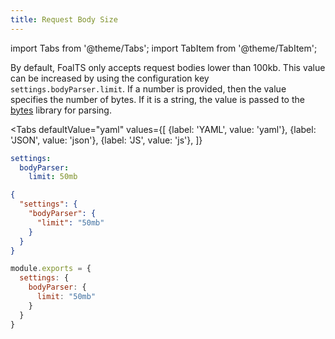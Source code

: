 ```yaml
---
title: Request Body Size
---
```


import Tabs from '@theme/Tabs';
import TabItem from '@theme/TabItem';


By default, FoalTS only accepts request bodies lower than 100kb. This value can be increased by using the configuration key `settings.bodyParser.limit`. If a number is provided, then the value specifies the number of bytes. If it is a string, the value is passed to the [bytes](https://www.npmjs.com/package/bytes) library for parsing.

<Tabs
  defaultValue="yaml"
  values={[
    {label: 'YAML', value: 'yaml'},
    {label: 'JSON', value: 'json'},
    {label: 'JS', value: 'js'},
  ]}
>
<TabItem value="yaml">

```yaml
settings:
  bodyParser:
    limit: 50mb
```

</TabItem>
<TabItem value="json">

```json
{
  "settings": {
    "bodyParser": {
      "limit": "50mb"
    }
  }
}
```

</TabItem>
<TabItem value="js">

```javascript
module.exports = {
  settings: {
    bodyParser: {
      limit: "50mb"
    }
  }
}
```

</TabItem>
</Tabs>
